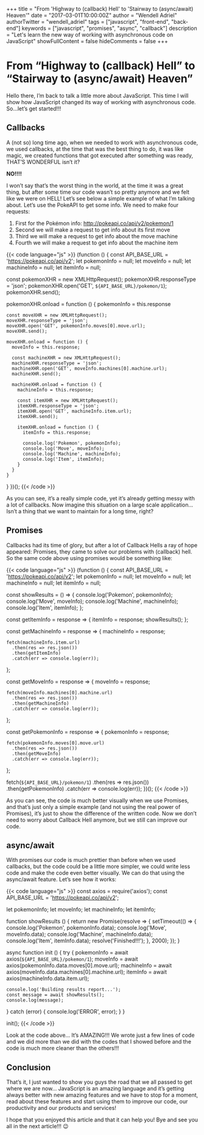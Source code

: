+++
title = "From 'Highway to (callback) Hell' to 'Stairway to (async/await) Heaven'"
date = "2017-03-01T10:00:00Z"
author = "Wendell Adriel"
authorTwitter = "wendell_adriel"
tags = ["javascript", "front-end", "back-end"]
keywords = ["javascript", "promises", "async", "callback"]
description = "Let's learn the new way of working with asynchronous code on JavaScript"
showFullContent = false
hideComments = false
+++

# From “Highway to (callback) Hell”​ to “Stairway to (async/await) Heaven”​

Hello there, I’m back to talk a little more about JavaScript. This time I will show how JavaScript changed its way of working with asynchronous code. So…let’s get started!!!

## Callbacks

A (not so) long time ago, when we needed to work with asynchronous code, we used callbacks, at the time that was the best thing to do, it was like magic, we created functions that got executed after something was ready, THAT’S WONDERFUL isn’t it?

**NO!!!!**

I won’t say that’s the worst thing in the world, at the time it was a great thing, but after some time our code wasn’t so pretty anymore and we felt like we were on HELL! Let’s see below a simple example of what I’m talking about. Let’s use the PokeAPI to get some info. We need to make four requests:

1. First for the Pokémon info: http://pokeapi.co/api/v2/pokemon/1
2. Second we will make a request to get info about its first move
3. Third we will make a request to get info about the move machine
4. Fourth we will make a request to get info about the machine item

{{< code language="js" >}}
(function () {
  const API_BASE_URL = 'https://pokeapi.co/api/v2'; 
  let pokemonInfo = null;
  let moveInfo = null;
  let machineInfo = null;
  let itemInfo = null;

  const pokemonXHR = new XMLHttpRequest();
  pokemonXHR.responseType = 'json';
  pokemonXHR.open('GET', `${API_BASE_URL}/pokemon/1`);
  pokemonXHR.send();
    
  pokemonXHR.onload = function () {
    pokemonInfo = this.response

    const moveXHR = new XMLHttpRequest();
    moveXHR.responseType = 'json';
    moveXHR.open('GET', pokemonInfo.moves[0].move.url);
    moveXHR.send();
  
    moveXHR.onload = function () {
      moveInfo = this.response;
      
      const machineXHR = new XMLHttpRequest();
      machineXHR.responseType = 'json';
      machineXHR.open('GET', moveInfo.machines[0].machine.url);
      machineXHR.send();
      
      machineXHR.onload = function () {
        machineInfo = this.response;
        
        const itemXHR = new XMLHttpRequest();
      	itemXHR.responseType = 'json';
      	itemXHR.open('GET', machineInfo.item.url);
      	itemXHR.send();
        
        itemXHR.onload = function () {
          itemInfo = this.response;
          
          console.log('Pokemon', pokemonInfo);
          console.log('Move', moveInfo);
          console.log('Machine', machineInfo);
          console.log('Item', itemInfo);
        }
      }
    }
  }
})();
{{< /code >}}

As you can see, it’s a really simple code, yet it’s already getting messy with a lot of callbacks. Now imagine this situation on a large scale application… Isn’t a thing that we want to maintain for a long time, right?

## Promises

Callbacks had its time of glory, but after a lot of Callback Hells a ray of hope appeared: Promises, they came to solve our problems with (callback) hell. So the same code above using promises would be something like:

{{< code language="js" >}}
(function () {
  const API_BASE_URL = 'https://pokeapi.co/api/v2';
  let pokemonInfo = null;
  let moveInfo = null;
  let machineInfo = null;
  let itemInfo = null;

  const showResults = () => {
    console.log('Pokemon', pokemonInfo);
    console.log('Move', moveInfo);
    console.log('Machine', machineInfo);
    console.log('Item', itemInfo);
  };

  const getItemInfo = response => {
    itemInfo = response;
    showResults();
  };

  const getMachineInfo = response => {
    machineInfo = response;

    fetch(machineInfo.item.url)
      .then(res => res.json())
      .then(getItemInfo)
      .catch(err => console.log(err));
  };

  const getMoveInfo = response => {
    moveInfo = response;

    fetch(moveInfo.machines[0].machine.url)
      .then(res => res.json())
      .then(getMachineInfo)
      .catch(err => console.log(err));
  };

  const getPokemonInfo = response => {
    pokemonInfo = response;

    fetch(pokemonInfo.moves[0].move.url)
      .then(res => res.json())
      .then(getMoveInfo)
      .catch(err => console.log(err));
  };

fetch(`${API_BASE_URL}/pokemon/1`)
  .then(res => res.json())
  .then(getPokemonInfo)
  .catch(err => console.log(err));
})();
{{< /code >}}

As you can see, the code is much better visually when we use Promises, and that’s just only a simple example (and not using the real power of Promises), it’s just to show the difference of the written code. Now we don’t need to worry about Callback Hell anymore, but we still can improve our code.

## async/await

With promises our code is much prettier than before when we used callbacks, but the code could be a little more simpler, we could write less code and make the code even better visually. We can do that using the async/await feature. Let’s see how it works:

{{< code language="js" >}}
const axios = require('axios');
const API_BASE_URL = 'https://pokeapi.co/api/v2';

let pokemonInfo;
let moveInfo;
let machineInfo;
let itemInfo;

function showResults () {
  return new Promise(resolve => {
    setTimeout(() => {
      console.log('Pokemon', pokemonInfo.data);
      console.log('Move', moveInfo.data);
      console.log('Machine', machineInfo.data);
      console.log('Item', itemInfo.data);
      resolve('Finished!!!');
    }, 2000);
  });
}

async function init () {
  try {
    pokemonInfo = await axios(`${API_BASE_URL}/pokemon/1`);
    moveInfo = await axios(pokemonInfo.data.moves[0].move.url);
    machineInfo = await axios(moveInfo.data.machines[0].machine.url);
    itemInfo = await axios(machineInfo.data.item.url);

	console.log('Building results report...');
	const message = await showResults();
	console.log(message);
  } catch (error) {
    console.log('ERROR', error);
  }
}

init();
{{< /code >}}

Look at the code above… It’s AMAZING!!! We wrote just a few lines of code and we did more than we did with the codes that I showed before and the code is much more cleaner than the others!!!

## Conclusion

That’s it, I just wanted to show you guys the road that we all passed to get where we are now… JavaScript is an amazing language and it’s getting always better with new amazing features and we have to stop for a moment, read about these features and start using them to improve our code, our productivity and our products and services!

I hope that you enjoyed this article and that it can help you! Bye and see you all in the next article!!! :wink:
